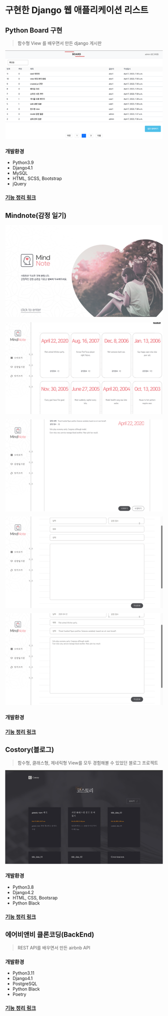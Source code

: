 # 구현한 Django 웹 애플리케이션 리스트

## Python Board 구현
> 함수형 View 를 배우면서 만든 django 게시판

![img.png](docs/img.png)

### 개발환경
- Python3.9
- Django4.1
- MySQL
- HTML, SCSS, Bootstrap
- jQuery

### [기능 정리 링크](doit/mysite/README.md)

## Mindnote(감정 일기)
> 

![img_1.png](docs/imgs/img_1.png)

![img_2.png](docs/imgs/img_2.png)

![img_3.png](docs/imgs/img_3.png)

![img_5.png](docs/imgs/img_5.png)

![img_4.png](docs/imgs/img_4.png)


### 개발환경

### [기능 정리 링크](codeit-django/mindnote/README.md)

## Costory(블로그)
> 함수형, 클래스형, 제네릭형 View를 모두 경험해볼 수 있었던 블로그 프로젝트

![img.png](docs/imgs/img.png)

### 개발환경
- Python3.8
- Django4.2
- HTML, CSS, Bootsrap
- Python Black

### [기능 정리 링크](codeit-django/costory/README.md)


## 에어비앤비 클론코딩(BackEnd)
> REST API를 배우면서 만든 airbnb API

### 개발환경
- Python3.11
- Django4.1
- PostgreSQL
- Python Black
- Poetry

### [기능 정리 링크](airbnb-clone-backend/README.md)
